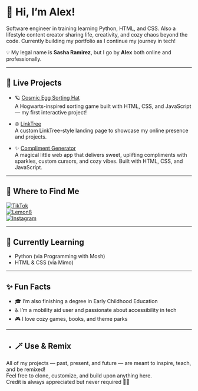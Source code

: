 # 👋 Hi, I’m Alex!

Software engineer in training learning Python, HTML, and CSS. Also a lifestyle content creator sharing life, creativity, and cozy chaos beyond the code. Currently building my portfolio as I continue my journey in tech!


💡 My legal name is **Sasha Ramirez**, but I go by **Alex** both online and professionally.

---

## 🚀 Live Projects

- 🪐 [Cosmic Egg Sorting Hat](https://alexschmalex97.github.io/Cosmic-Egg-Sorting-Hat/)  
  A Hogwarts-inspired sorting game built with HTML, CSS, and JavaScript — my first interactive project!

- 🌐 [LinkTree](https://alexschmalex97.github.io/LinkTree/)  
  A custom LinkTree-style landing page to showcase my online presence and projects.

- ✨ [Compliment Generator](https://alexschmalex97.github.io/Compliment-Generator/)  
  A magical little web app that delivers sweet, uplifting compliments with sparkles, custom cursors, and cozy vibes. Built with HTML, CSS, and JavaScript.

---

## 🔗 Where to Find Me

[![TikTok](https://img.shields.io/badge/TikTok-%40alexschmalex97-black?logo=tiktok&logoColor=white&style=flat-square)](https://www.tiktok.com/@alexschmalex97)  
[![Lemon8](https://img.shields.io/badge/Lemon8-%40alexschmalex97-yellow?style=flat-square)](https://www.lemon8-app.com/@alexschmalex97)  
[![Instagram](https://img.shields.io/badge/Instagram-%40alexschmalex97-purple?logo=instagram&logoColor=white&style=flat-square)](https://www.instagram.com/alexschmalex97)

---

## 🌱 Currently Learning

- Python (via Programming with Mosh)
- HTML & CSS (via Mimo)

---

## ✨ Fun Facts

- 🎓 I’m also finishing a degree in Early Childhood Education  
- ♿ I’m a mobility aid user and passionate about accessibility in tech  
- 🎮 I love cozy games, books, and theme parks

---

- ## 🪄 Use & Remix

All of my projects — past, present, and future — are meant to inspire, teach, and be remixed!  
Feel free to clone, customize, and build upon anything here.  
Credit is always appreciated but never required 💖✨
